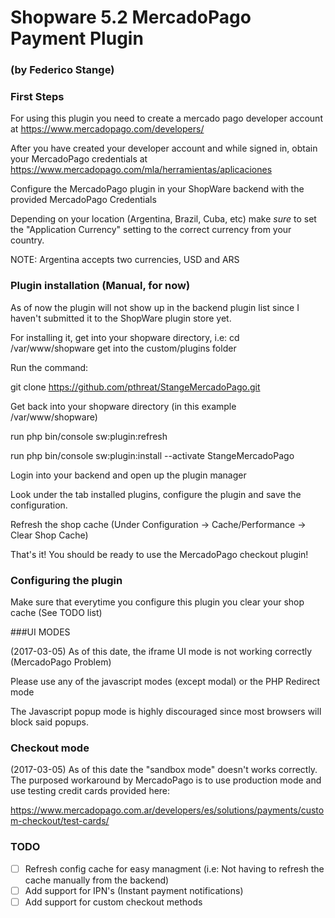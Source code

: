 # Shopware 5.2 MercadoPago Payment Plugin 
### (by Federico Stange)

### First Steps

For using this plugin you need to create a mercado pago developer account at
https://www.mercadopago.com/developers/

After you have created your developer account and while signed in, obtain your 
MercadoPago credentials at https://www.mercadopago.com/mla/herramientas/aplicaciones

Configure the MercadoPago plugin in your ShopWare backend with the provided MercadoPago Credentials

Depending on your location (Argentina, Brazil, Cuba, etc) make *sure* to set the "Application Currency"
setting to the correct currency from your country.

NOTE: Argentina accepts two currencies, USD and ARS

### Plugin installation (Manual, for now)

As of now the plugin will not show up in the backend plugin list since I haven't submitted it to the ShopWare 
plugin store yet.

For installing it, get into your shopware directory, i.e: cd /var/www/shopware
get into the custom/plugins folder

Run the command: 

git clone https://github.com/pthreat/StangeMercadoPago.git

Get back into your shopware directory (in this example /var/www/shopware)

run php bin/console sw:plugin:refresh

run php bin/console sw:plugin:install --activate StangeMercadoPago

Login into your backend and open up the plugin manager

Look under the tab installed plugins, configure the plugin and save the configuration.

Refresh the shop cache (Under Configuration -> Cache/Performance -> Clear Shop Cache)

That's it! You should be ready to use the MercadoPago checkout plugin!

### Configuring the plugin

Make sure that everytime you configure this plugin you clear your shop cache (See TODO list)

###UI MODES

(2017-03-05) As of this date, the iframe UI mode is not working correctly (MercadoPago Problem)

Please use any of the javascript modes (except modal) or the PHP Redirect mode

The Javascript popup mode is highly discouraged since most browsers will block said popups.

### Checkout mode

(2017-03-05) As of this date the "sandbox mode" doesn't works correctly. The purposed workaround by MercadoPago
is to use production mode and use testing credit cards provided here: 

https://www.mercadopago.com.ar/developers/es/solutions/payments/custom-checkout/test-cards/

### TODO

- [ ]	Refresh config cache for easy managment (i.e: Not having to refresh the cache manually from the backend)
- [ ]	Add support for IPN's (Instant payment notifications)
- [ ]	Add support for custom checkout methods 
